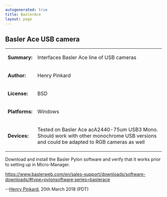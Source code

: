 ```yaml
---
autogenerated: true
title: BaslerAce
layout: page
---
```


## Basler Ace USB camera

<table>
<tr>
<td markdown="1">

**Summary:**

</td>
<td markdown="1">

Interfaces Basler Ace line of USB cameras

</td>
</tr>
<tr>
<td markdown="1">

**Author:**

</td>
<td markdown="1">

Henry Pinkard

</td>
</tr>
<tr>
<td markdown="1">

**License:**

</td>
<td markdown="1">

BSD

</td>
</tr>
<tr>
<td markdown="1">

**Platforms:**

</td>
<td markdown="1">

Windows

</td>
</tr>
<tr>
<td markdown="1">

**Devices:**

</td>
<td markdown="1">

Tested on Basler Ace acA2440-75um USB3 Mono. Should work with other
monochrome USB versions and could be adapted to RGB cameras as well

</td>
</tr>
</table>

Download and install the Basler Pylon software and verify that it works
prior to setting up in Micro-Manager.

<https://www.baslerweb.com/en/sales-support/downloads/software-downloads/#type=pylonsoftware;series=baslerace>

--[Henry Pinkard](User:Henry_Pinkard "wikilink"), 20th March 2018 (PDT)
